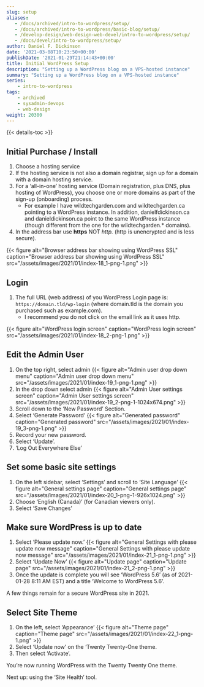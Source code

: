 ```yaml
---
slug: setup
aliases:
   - /docs/archived/intro-to-wordpress/setup/
   - /docs/archived/intro-to-wordpress/basic-blog/setup/
   - /develop-design/web-design-web-devel/intro-to-wordpress/setup/
   - /docs/devel/intro-to-wordpress/setup/
author: Daniel F. Dickinson
date: '2021-03-08T10:23:50+00:00'
publishDate: '2021-01-29T21:14:43+00:00'
title: Initial WordPress Setup
description: "Setting up a WordPress blog on a VPS-hosted instance"
summary: "Setting up a WordPress blog on a VPS-hosted instance"
series:
    - intro-to-wordpress
tags:
    - archived
    - sysadmin-devops
    - web-design
weight: 20300
---
```


{{< details-toc >}}

## Initial Purchase / Install

1. Choose a hosting service
2. If the hosting service is not also a domain registrar, sign up for a domain with a domain hosting service.
3. For a ‘all-in-one’ hosting service (Domain registration, plus DNS, plus hosting of WordPress), you choose one or more domains as part of the sign-up (onboarding) process.
   * For example I have wildtechgarden.com and wildtechgarden.ca pointing to a WordPress instance. In addition, danielfdickinson.ca and danieldickinson.ca point to the same WordPress instance (though different from the one for the wildtechgarden.* domains).
4. In the address bar use **https** NOT *http.* (http is unencrypted and is less secure).

{{< figure alt="Browser address bar showing using WordPress SSL" caption="Browser address bar showing using WordPress SSL" src="/assets/images/2021/01/index-18_1-png-1.png" >}}

## Login

1. The full URL (web address) of you WordPress Login page is: ``https://domain.tld/wp-login`` (where domain.tld is the domain you purchased such as example.com).
   * I recommend you do not click on the email link as it uses http.

{{< figure alt="WordPress login screen" caption="WordPress login screen" src="/assets/images/2021/01/index-18_2-png-1.png" >}}

## Edit the Admin User

1. On the top right, select admin
{{< figure alt="Admin user drop down menu" caption="Admin user drop down menu" src="/assets/images/2021/01/index-19_1-png-1.png" >}}
2. In the drop down select admin
{{< figure alt="Admin User settings screen" caption="Admin User settings screen" src="/assets/images/2021/01/index-19_2-png-1-1024x674.png" >}}
3. Scroll down to the ‘New Password’ Section.
4. Select ‘Generate Password’
{{< figure alt="Generated password" caption="Generated password" src="/assets/images/2021/01/index-19_3-png-1.png" >}}
5. Record your new password.
6. Select ‘Update’.
7. ‘Log Out Everywhere Else’

## Set some basic site settings

1. On the left sidebar, select ‘Settings’ and scroll to ‘Site Language’
{{< figure alt="General settings page" caption="General settings page" src="/assets/images/2021/01/index-20_1-png-1-926x1024.png" >}}
2. Choose ‘English (Canada)’ (for Canadian viewers only).
3. Select ‘Save Changes’

## Make sure WordPress is up to date

1. Select ‘Please update now.’
{{< figure alt="General Settings with please update now message" caption="General Settings with please update now message" src="/assets/images/2021/01/index-21_1-png-1.png" >}}
2. Select ‘Update Now’
{{< figure alt="Update page" caption="Update page" src="/assets/images/2021/01/index-21_2-png-1.png" >}}
3. Once the update is complete you will see ‘WordPress 5.6’ (as of 2021-01-28 8:11 AM EST) and a title ‘Welcome to WordPress 5.6’.

A few things remain for a secure WordPress site in 2021.

## Select Site Theme

1. On the left, select ‘Appearance’
{{< figure alt="Theme page" caption="Theme page" src="/assets/images/2021/01/index-22_1-png-1.png" >}}
2. Select ‘Update now’ on the ‘Twenty Twenty-One theme.
3. Then select ‘Activate’.

You’re now running WordPress with the Twenty Twenty One theme.

Next up: using the ‘Site Health’ tool.

